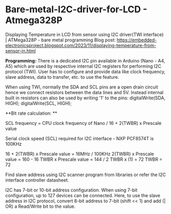 # Bare-metal-I2C-driver-for-LCD - Atmega328P
Displaying Temperature in LCD from sensor using I2C driver(TWI interface) | ATMega328P - bare metal programming
Blog post: https://embedded-electronicsproject.blogspot.com/2023/11/displaying-temperature-from-sensor-in.html

**Programming:**
There is a dedicated I2C pin available in Arduino (Nano - A4, A5) which are used by respective internal I2C registers for performing I2C protocol (TWI). User has to configure and provide data like clock frequency, slave address, data to transfer, etc. to use the feature.

When using TWI, normally the SDA and SCL pins are a open drain circuit hence we connect resistors between the data lines and 5V. Instead internal built in resistors can also be used by writing '1' to the pins:
digitalWrite(SDA, HIGH);
digitalWrite(SCL, HIGH);

**Bit rate calculation: ** 

SCL frequency = CPU clock frequency of Nano / 16 + 2(TWBR) x Prescale value

Serial clock speed (SCL) required for I2C interface - NXP PCF8574T is 100KHz

16 + 2(TWBR) x Prescale value = 16MHz / 100KHz
 2(TWBR) x Prescale value  = 160 - 16
TWBR x Prescale value = 144 / 2
TWBR x (1) = 72
TWBR = 72

Find slave address using I2C scanner program from libraries or refer the I2C interface controller datasheet.

I2C has 7-bit or 10-bit address configuration. When using 7-bit configuration, up to 127 devices can be connected. Here, to use the slave address in I2C protocol, convert 8-bit address to 7-bit (shift << 1) and add (| OR) a Read/Write bit to the value.
